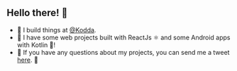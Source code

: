 ## Hello there! 🌊

- 🚢 I build things at [@Kodda](https://kodda.mx/).
- 🌸 I have some web projects built with ReactJs ⚛️ and some Android apps with Kotlin 📱!
- 🦆 If you have any questions about my projects, you can send me a tweet [here](https://twitter.com/MikeAlvaradoL). 🙌

<!--
**MikeAlvarado/MikeAlvarado** is a ✨ _special_ ✨ repository because its `README.md` (this file) appears on your GitHub profile.

Here are some ideas to get you started:

- 🔭 I’m currently working on ...
- 🌱 I’m currently learning ...
- 👯 I’m looking to collaborate on ...
- 🤔 I’m looking for help with ...
- 💬 Ask me about ...
- 📫 How to reach me: ...
- 😄 Pronouns: ...
- ⚡ Fun fact: ...
-->
